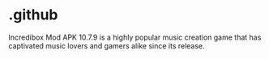 # .github
Incredibox Mod APK 10.7.9 is a highly popular music creation game that has captivated music lovers and gamers alike since its release.
